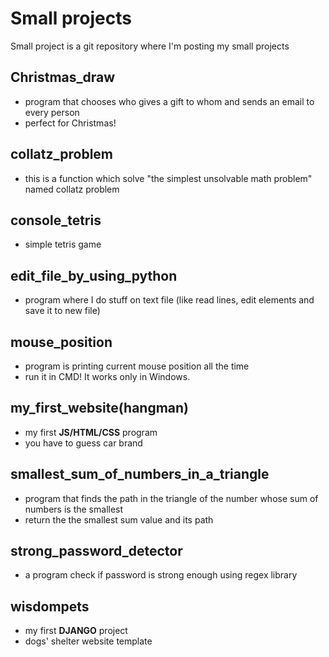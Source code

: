 # Small projects 
Small project is a git repository where I'm posting my small projects 

## Christmas_draw
- program that chooses who gives a gift to whom and sends an email to every person
- perfect for Christmas!

## collatz_problem
- this is a function which solve "the simplest unsolvable math problem" named collatz problem

## console_tetris
- simple tetris game

## edit_file_by_using_python
- program where I do stuff on text file (like read lines, edit elements and save it to new file)

## mouse_position
- program is printing current mouse position all the time
- run it in CMD! It works only in Windows.

## my_first_website(hangman)
- my first **JS/HTML/CSS** program 
- you have to guess car brand 

## smallest_sum_of_numbers_in_a_triangle
- program that finds the path in the triangle of the number whose sum of numbers is the smallest
- return the the smallest sum value and its path

## strong_password_detector
- a program check if password is strong enough using regex library 

## wisdompets
- my first **DJANGO** project 
- dogs' shelter website template
